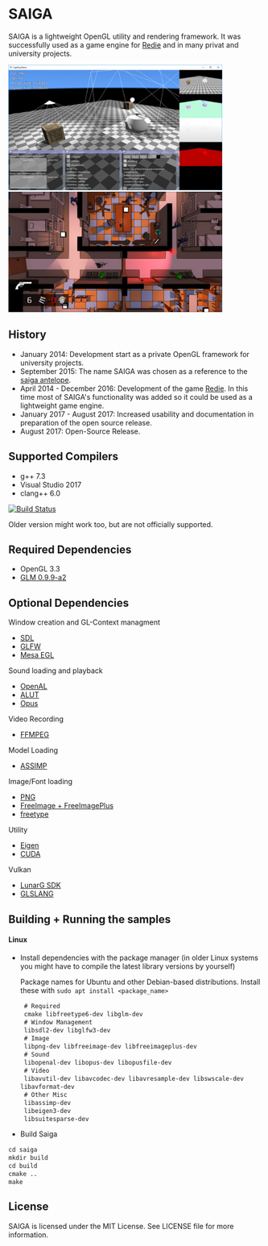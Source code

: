 # SAIGA

SAIGA is a lightweight OpenGL utility and rendering framework. It was successfully used as a game engine for [Redie](http://store.steampowered.com/app/536990/) and in many privat and university projects.

<img src="data/textures/sample.png" width="425"/> <img src="data/textures/redie.jpg" width="425"/> 

## History

 * January 2014: Development start as a private OpenGL framework for university projects.
 * September 2015: The name SAIGA was chosen as a reference to the [saiga antelope](https://en.wikipedia.org/wiki/Saiga_antelope).
 * April 2014 - December 2016: Development of the game [Redie](http://store.steampowered.com/app/536990/). In this time most of SAIGA's functionality was added so it could be used as a lightweight game engine.
 * January 2017 - August 2017: Increased usability and documentation in preparation of the open source release.
 * August 2017: Open-Source Release.

## Supported Compilers

 * g++ 7.3
 * Visual Studio 2017
 * clang++ 6.0
 
 [![Build Status](https://travis-ci.org/darglein/saiga.svg?branch=master)](https://travis-ci.org/darglein/saiga)
 
Older version might work too, but are not officially supported.


## Required Dependencies

 * OpenGL 3.3
 * [GLM 0.9.9-a2](https://github.com/g-truc/glm/tree/0.9.9-a2)

## Optional Dependencies

Window creation and GL-Context managment
 * [SDL](https://www.libsdl.org/)
 * [GLFW](http://www.glfw.org/)
 * [Mesa EGL](https://www.mesa3d.org/egl.html)
 
Sound loading and playback
 * [OpenAL](https://openal.org/)
 * [ALUT](http://distro.ibiblio.org/rootlinux/rootlinux-ports/more/freealut/freealut-1.1.0/doc/alut.html)
 * [Opus](http://opus-codec.org/)
 
Video Recording
 * [FFMPEG](https://ffmpeg.org/)
 
Model Loading
 * [ASSIMP](https://github.com/assimp/assimp)
 
Image/Font loading
 * [PNG](http://www.libpng.org/pub/png/libpng.html)
 * [FreeImage + FreeImagePlus](http://freeimage.sourceforge.net/)
 * [freetype](https://www.freetype.org/)
 
Utility
 * [Eigen](http://eigen.tuxfamily.org)
 * [CUDA](https://developer.nvidia.com/cuda-downloads)
 
 Vulkan
 * [LunarG SDK](https://www.lunarg.com/vulkan-sdk/)
 * [GLSLANG](https://github.com/KhronosGroup/glslang)

## Building + Running the samples

#### Linux
 - Install dependencies with the package manager (in older Linux systems you might have to compile the latest library versions by yourself)

   Package names for Ubuntu and other Debian-based distributions. Install these with `sudo apt install <package_name>`
   ```
	# Required
	cmake libfreetype6-dev libglm-dev
	# Window Management
	libsdl2-dev libglfw3-dev
	# Image
	libpng-dev libfreeimage-dev libfreeimageplus-dev
	# Sound
	libopenal-dev libopus-dev libopusfile-dev
	# Video 
	libavutil-dev libavcodec-dev libavresample-dev libswscale-dev libavformat-dev
	# Other Misc
	libassimp-dev 
	libeigen3-dev 
	libsuitesparse-dev
   ```

 - Build Saiga
```
cd saiga
mkdir build
cd build
cmake ..
make
```

## License

SAIGA is licensed under the MIT License. See LICENSE file for more information.


